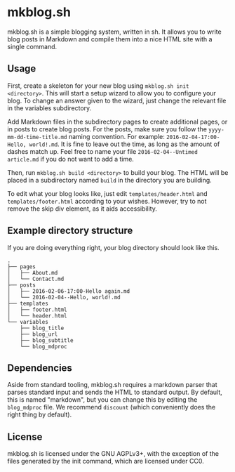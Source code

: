 # mkblog.sh

mkblog.sh is a simple blogging system, written in sh. It allows you to write
blog posts in Markdown and compile them into a nice HTML site with a single
command.

## Usage

First, create a skeleton for your new blog using `mkblog.sh init <directory>`.
This will start a setup wizard to allow you to configure your blog. To change
an answer given to the wizard, just change the relevant file in the variables
subdirectory.

Add Markdown files in the subdirectory pages to create additional pages, or in
posts to create blog posts. For the posts, make sure you follow the
`yyyy-mm-dd-time-title.md` naming convention. For example:
`2016-02-04-17:00-Hello, world!.md`. It is fine to leave out the time, as long
as the amount of dashes match up. Feel free to name your file
`2016-02-04--Untimed article.md` if you do not want to add a time.

Then, run `mkblog.sh build <directory>` to build your blog. The HTML will be
placed in a subdirectory named `build` in the directory you are building.

To edit what your blog looks like, just edit `templates/header.html` and
`templates/footer.html` according to your wishes. However, try to not remove
the skip div element, as it aids accessibility.

## Example directory structure

If you are doing everything right, your blog directory should look like this.

    .
    ├── pages
    │   ├── About.md
    │   └── Contact.md
    ├── posts
    │   ├── 2016-02-06-17:00-Hello again.md
    │   └── 2016-02-04--Hello, world!.md
    ├── templates
    │   ├── footer.html
    │   └── header.html
    └── variables
        ├── blog_title
        ├── blog_url
        ├── blog_subtitle
        └── blog_mdproc

## Dependencies

Aside from standard tooling, mkblog.sh requires a markdown parser that parses
standard input and sends the HTML to standard output. By default, this is named
"markdown", but you can change this by editing the `blog_mdproc` file. We
recommend `discount` (which conveniently does the right thing by default).

## License

mkblog.sh is licensed under the GNU AGPLv3+, with the exception of the files
generated by the init command, which are licensed under CC0.
